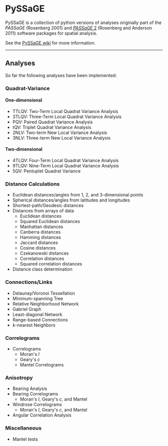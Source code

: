 # PySSaGE

PySSaGE is a collection of python versions of analyses originally part of the *PASSaGE* (Rosenberg 2001) and [*PASSaGE* 
2]((https://www.passagesoftware.net)) (Rosenberg and Anderson 2011) software packages for spatial analysis.

See the [PySSaGE wiki]((https://github.com/msrosenberg/pyssage/wiki)) for more information.

---

## Analyses

So far the following analyses have been implemented:

### Quadrat-Variance

#### One-dimensional

* TTLQV: Two-Term Local Quadrat Variance Analysis
* 3TLQV: Three-Term Local Quadrat Variance Analysis
* PQV: Paired Quadrat Variance Analysis
* tQV: Triplet Quadrat Variance Analysis
* 2NLV: Two-term New Local Variance Analysis
* 3NLV: Three-term New Local Variance Analysis

#### Two-dimensional

* 4TLQV: Four-Term Local Quadrat Variance Analysis
* 9TLQV: Nine-Term Local Quadrat Variance Analysis
* 5QV: Pentuplet Quadrat Variance

### Distance Calculations
* Euclidean distances/angles from 1, 2, and 3-dimensional points
* Spherical distances/angles from latitudes and longitudes
* Shortest-path/Geodesic distances  
* Distances from arrays of data
  * Euclidean distances
  * Squared Euclidean distances
  * Manhattan distances
  * Canberra distances
  * Hamming distances
  * Jaccard distances
  * Cosine distances
  * Czekanowski distances
  * Correlation distances
  * Squared correlation distances
* Distance class determination

### Connections/Links
* Delaunay/Voronoi Tessellation
* Minimum-spanning Tree
* Relative Neighborhood Network
* Gabriel Graph 
* Least-diagonal Network
* Range-based Connections
* *k*-nearest Neighbors

### Correlograms
* Correlograms
  * Moran's *I* 
  * Geary's *c* 
  * Mantel Correlograms 

### Anisotropy
* Bearing Analysis 
* Bearing Correlograms
  * Moran's *I*, Geary's *c*, and Mantel
* Windrose Correlograms
  * Moran's *I*, Geary's *c*, and Mantel
* Angular Correlation Analysis

### Miscellaneous
* Mantel tests 
